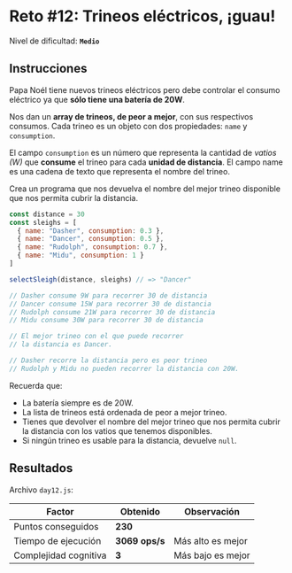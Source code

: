 # Reto #12: Trineos eléctricos, ¡guau!

Nivel de dificultad: **`Medio`**

## Instrucciones

Papa Noél tiene nuevos trineos eléctricos pero debe controlar el consumo eléctrico ya que **sólo tiene una batería de 20W**.

Nos dan un **array de trineos, de peor a mejor**, con sus respectivos consumos. Cada trineo es un objeto con dos propiedades: `name` y `consumption`.

El campo `consumption` es un número que representa la cantidad de *vatios (W)* que **consume** el trineo para cada **unidad de distancia**. El campo name es una cadena de texto que representa el nombre del trineo.

Crea un programa que nos devuelva el nombre del mejor trineo disponible que nos permita cubrir la distancia.

``` javascript
const distance = 30
const sleighs = [
  { name: "Dasher", consumption: 0.3 },
  { name: "Dancer", consumption: 0.5 },
  { name: "Rudolph", consumption: 0.7 },
  { name: "Midu", consumption: 1 }
]

selectSleigh(distance, sleighs) // => "Dancer"

// Dasher consume 9W para recorrer 30 de distancia
// Dancer consume 15W para recorrer 30 de distancia
// Rudolph consume 21W para recorrer 30 de distancia
// Midu consume 30W para recorrer 30 de distancia

// El mejor trineo con el que puede recorrer
// la distancia es Dancer.

// Dasher recorre la distancia pero es peor trineo
// Rudolph y Midu no pueden recorrer la distancia con 20W.
```

Recuerda que:

* La batería siempre es de 20W.
* La lista de trineos está ordenada de peor a mejor trineo.
* Tienes que devolver el nombre del mejor trineo que nos permita cubrir la distancia con los vatios que tenemos disponibles.
* Si ningún trineo es usable para la distancia, devuelve `null`.

## Resultados

Archivo `day12.js`:

| Factor | Obtenido | Observación |
| ------ | ------ | ------ |
| Puntos conseguidos | **230** |  |
| Tiempo de ejecución | **3069 ops/s** | Más alto es mejor
| Complejidad cognitiva | **3** | Más bajo es mejor
